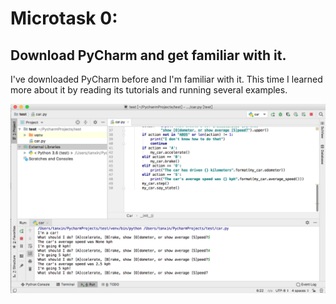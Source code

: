 **Microtask 0**:
====================
Download PyCharm and get familiar with it.
------------------------------------------
I've downloaded PyCharm before and I'm familiar with it. 
This time I learned more about it by reading its tutorials and running several examples.

![](https://github.com/SunflowerPKU/GSoC-Support-of-Source-Code-Related-Metrics/blob/master/pic/micro-task0.png)
